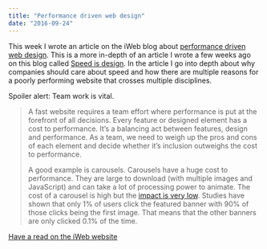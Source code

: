 ```yaml
---
title: "Performance driven web design"
date: "2016-09-24"
---
```


This week I wrote an article on the iWeb blog about [performance driven web design](https://www.iweb.co.uk/2016/09/performance-driven-web-design/). This is a more in-depth of an article I wrote a few weeks ago on this blog called [Speed is design](https://daveredfern.com/2016/speed-is-design/). In the article I go into depth about why companies should care about speed and how there are multiple reasons for a poorly performing website that crosses multiple disciplines.

Spoiler alert: Team work is vital.

> A fast website requires a team effort where performance is put at the forefront of all decisions. Every feature or designed element has a cost to performance. It’s a balancing act between features, design and performance. As a team, we need to weigh up the pros and cons of each element and decide whether it’s inclusion outweighs the cost to performance.
> 
> A good example is carousels. Carousels have a huge cost to performance. They are large to download (with multiple images and JavaScript) and can take a lot of processing power to animate. The cost of a carousel is high but the [impact is very low](http://shouldiuseacarousel.com/). Studies have shown that only 1% of users click the featured banner with 90% of those clicks being the first image. That means that the other banners are only clicked 0.1% of the time.

[Have a read on the iWeb website](https://www.iweb.co.uk/2016/09/performance-driven-web-design/)
